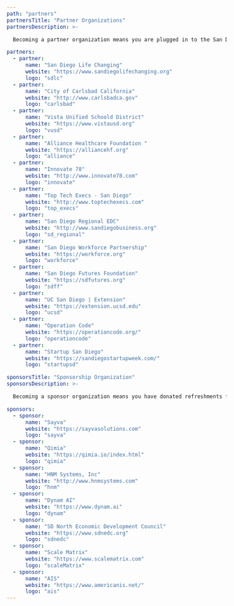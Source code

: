 ```yaml
---
path: "partners"
partnersTitle: "Partner Organizations"
partnersDescription: >-

  Becoming a partner organization means you are plugged in to the San Diego Tech Hub network; working hand in hand to solve the challenges we face in our tech ecosystem.  Our mission and goal is to help break down siloed environments, challenge the status quo, and help disprove biased opinions.</p><p>Interested in becoming a partner organization? Please contact <a href='mailto:jared@sayvasolutions.com'>Jared Sanderson</a> to get plugged in to our network and have your logo placed on our website. There is power in numbers. Join the movement of change.

partners:
  - partner:
      name: "San Diego Life Changing"
      website: "https://www.sandiegolifechanging.org"
      logo: "sdlc"
  - partner:
      name: "City of Carlsbad California"
      website: "http://www.carlsbadca.gov"
      logo: "carlsbad"
  - partner:
      name: "Vista Unified Schoold District"
      website: "https://www.vistausd.org"
      logo: "vusd"
  - partner:
      name: "Alliance Healthcare Foundation "
      website: "https://alliancehf.org"
      logo: "alliance"
  - partner:
      name: "Innovate 78"
      website: "http://www.innovate78.com"
      logo: "innovate"
  - partner:
      name: "Top Tech Execs - San Diego"
      website: "http://www.toptechexecs.com"
      logo: "top_execs"
  - partner:
      name: "San Diego Regional EDC"
      website: "http://www.sandiegobusiness.org"
      logo: "sd_regional"
  - partner:
      name: "San Diego Workforce Partnership"
      website: "https://workforce.org"
      logo: "workforce"
  - partner:
      name: "San Diego Futures Foundation"
      website: "https://sdfutures.org"
      logo: "sdff"
  - partner:
      name: "UC San Diego | Extension"
      website: "https://extension.ucsd.edu"
      logo: "ucsd"
  - partner:
      name: "Operation Code"
      website: "https://operationcode.org/"
      logo: "operationcode"
  - partner:
      name: "Startup San Diego"
      website: "https://sandiegostartupweek.com/"
      logo: "startupsd"

sponsorsTitle: "Sponsorship Organization"
sponsorsDescription: >-

  Becoming a sponsor organization means you have donated refreshments for our monthly meetings, or offered your facilities for a San Diego Tech Hub event.  In exchange for your help, you will have your logo presented during the meeting/event, have an opportunity to briefly share about your company, and have your logo placed on our website. Take a look at our sponsor organizations below.<p><p>Interested in becoming a sponsor organization? Please contact <a href='mailto:fred.jordan@randstadusa.com'>Fred Jordan</a> to get plugged in to our network and have your logo placed on our website. There is power in numbers. Join the movement of change.

sponsors:
  - sponsor:
      name: "Sayva"
      website: "https://sayvasolutions.com"
      logo: "sayva"
  - sponsor:
      name: "Qimia"
      website: "https://qimia.io/index.html"
      logo: "qimia"
  - sponsor:
      name: "HNM Systems, Inc"
      website: "http://www.hnmsystems.com"
      logo: "hnm"
  - sponsor:
      name: "Dynam AI"
      website: "https://www.dynam.ai"
      logo: "dynam"
  - sponsor:
      name: "SD North Economic Development Council"
      website: "https://www.sdnedc.org"
      logo: "sdnedc"
  - sponsor:
      name: "Scale Matrix"
      website: "https://www.scalematrix.com"
      logo: "scaleMatrix"
  - sponsor:
      name: "AIS"
      website: "https://www.americanis.net/"
      logo: "ais"
---
```

